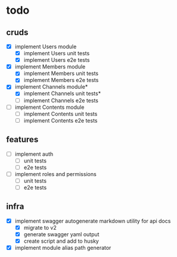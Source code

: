 # todo

## cruds

- [x] implement Users module
  - [x] implement Users unit tests
  - [x] implement Users e2e tests
- [x] implement Members module
  - [x] implement Members unit tests
  - [x] implement Members e2e tests
- [x] implement Channels module\*
  - [x] implement Channels unit tests\*
  - [ ] implement Channels e2e tests
- [ ] implement Contents module
  - [ ] implement Contents unit tests
  - [ ] implement Contents e2e tests

## features

- [ ] implement auth
  - [ ] unit tests
  - [ ] e2e tests
- [ ] implement roles and permissions
  - [ ] unit tests
  - [ ] e2e tests

## infra

- [x] implement swagger autogenerate markdown utility for api docs
  - [x] migrate to v2
  - [x] generate swagger yaml output
  - [x] create script and add to husky
- [x] implement module alias path generator
